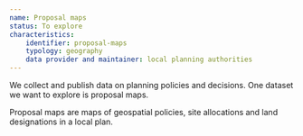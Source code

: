 ```yaml
---
name: Proposal maps
status: To explore
characteristics:
    identifier: proposal-maps
    typology: geography
    data provider and maintainer: local planning authorities
---
```


We collect and publish data on planning policies and decisions. One dataset we want to explore is proposal maps. 

Proposal maps are maps of geospatial policies, site allocations and land designations in a local plan.
